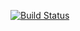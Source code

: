 [![Build Status](https://travis-ci.com/mottor/stat-sdk.svg?branch=master)](https://travis-ci.com/mottor/stat-sdk)